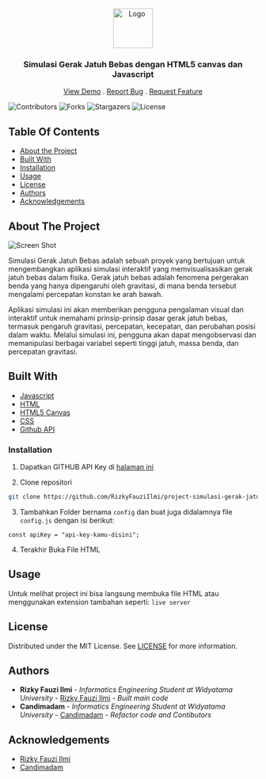 <br/>
<p align="center">
  <a href="https://github.com/RizkyFauziilmi/project-simulasi-gerak-jatuh-bebas">
    <img src="https://raw.githubusercontent.com/RizkyFauziIlmi/project-simulasi-gerak-jatuh-bebas/3dec78b8ac5170d932c91b5ca389229f0e05f6c1/public/gravitation.png" alt="Logo" width="80" height="80">
  </a>

  <h3 align="center">Simulasi Gerak Jatuh Bebas dengan HTML5 canvas dan Javascript</h3>

  <p align="center">
    <a href="https://github.com/RizkyFauziilmi/project-simulasi-gerak-jatuh-bebas">View Demo</a>
    .
    <a href="https://github.com/RizkyFauziilmi/project-simulasi-gerak-jatuh-bebas/issues">Report Bug</a>
    .
    <a href="https://github.com/RizkyFauziilmi/project-simulasi-gerak-jatuh-bebas/issues">Request Feature</a>
  </p>
</p>

![Contributors](https://img.shields.io/github/contributors/RizkyFauziilmi/project-simulasi-gerak-jatuh-bebas?color=dark-green) ![Forks](https://img.shields.io/github/forks/RizkyFauziilmi/project-simulasi-gerak-jatuh-bebas?style=social) ![Stargazers](https://img.shields.io/github/stars/RizkyFauziilmi/project-simulasi-gerak-jatuh-bebas?style=social) ![License](https://img.shields.io/github/license/RizkyFauziilmi/project-simulasi-gerak-jatuh-bebas) 

## Table Of Contents

* [About the Project](#about-the-project)
* [Built With](#built-with)
* [Installation](#installation)
* [Usage](#usage)
* [License](#license)
* [Authors](#authors)
* [Acknowledgements](#acknowledgements)

## About The Project

![Screen Shot](https://raw.githubusercontent.com/RizkyFauziIlmi/project-simulasi-gerak-jatuh-bebas/master/public/Screenshot%20from%202023-05-21%2017-46-16.png)

Simulasi Gerak Jatuh Bebas adalah sebuah proyek yang bertujuan untuk mengembangkan aplikasi simulasi interaktif yang memvisualisasikan gerak jatuh bebas dalam fisika. Gerak jatuh bebas adalah fenomena pergerakan benda yang hanya dipengaruhi oleh gravitasi, di mana benda tersebut mengalami percepatan konstan ke arah bawah.

Aplikasi simulasi ini akan memberikan pengguna pengalaman visual dan interaktif untuk memahami prinsip-prinsip dasar gerak jatuh bebas, termasuk pengaruh gravitasi, percepatan, kecepatan, dan perubahan posisi dalam waktu. Melalui simulasi ini, pengguna akan dapat mengobservasi dan memanipulasi berbagai variabel seperti tinggi jatuh, massa benda, dan percepatan gravitasi.

## Built With

* [Javascript](https://www.javascript.com/)
* [HTML](https://id.wikipedia.org/wiki/HTML)
* [HTML5 Canvas](https://developer.mozilla.org/en-US/docs/Web/API/Canvas_API)
* [CSS](https://devdocs.io/css/)
* [Github API](https://docs.github.com/en/rest)

### Installation

1. Dapatkan GITHUB API Key di [halaman ini](https://github.com/settings/tokens)

2. Clone repositori

```sh
git clone https://github.com/RizkyFauziIlmi/project-simulasi-gerak-jatuh-bebas.git
```

3. Tambahkan Folder bernama `config` dan buat juga didalamnya file `config.js` dengan isi berikut:
```JS
const apiKey = "api-key-kamu-disini";
```

4. Terakhir Buka File HTML

## Usage

Untuk melihat project ini bisa langsung membuka file HTML atau menggunakan extension tambahan seperti: `live server`

## License

Distributed under the MIT License. See [LICENSE](https://github.com/RizkyFauziIlmi/project-simulasi-gerak-jatuh-bebas/blob/3dec78b8ac5170d932c91b5ca389229f0e05f6c1/LICENSE) for more information.

## Authors

* **Rizky Fauzi Ilmi** - *Informatics Engineering Student at Widyatama University* - [Rizky Fauzi Ilmi](https://github.com/RizkyFauziIlmi) - *Built main code*
* **Candimadam** - *Informatics Engineering Student at Widyatama University* - [Candimadam](https://github.com/Candimadam) - *Refactor code and Contibutors*

## Acknowledgements

* [Rizky Fauzi Ilmi](https://github.com/RizkyFauziIlmi)
* [Candimadam](https://github.com/Candimadam)
